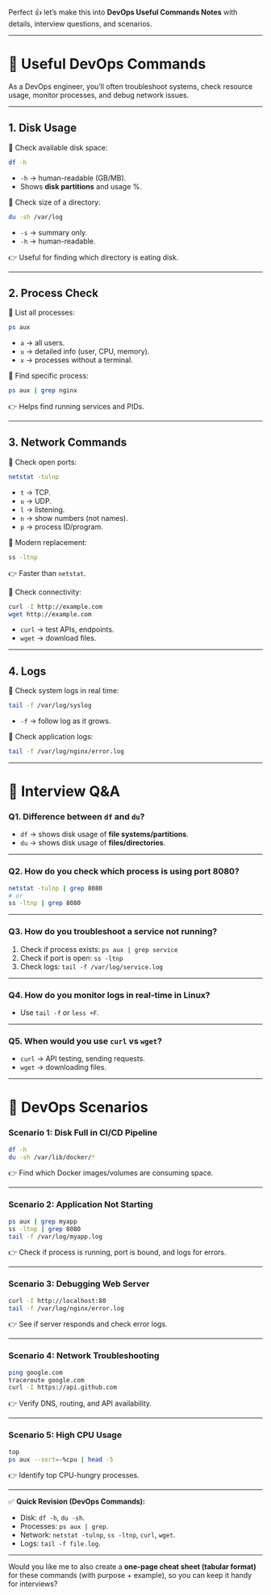 Perfect 👍 let’s make this into **DevOps Useful Commands Notes** with details, interview questions, and scenarios.

---

# 📝 Useful DevOps Commands

As a DevOps engineer, you’ll often troubleshoot systems, check resource usage, monitor processes, and debug network issues.

---

## 1. **Disk Usage**

🔹 Check available disk space:

```bash
df -h
```

* `-h` → human-readable (GB/MB).
* Shows **disk partitions** and usage %.

🔹 Check size of a directory:

```bash
du -sh /var/log
```

* `-s` → summary only.
* `-h` → human-readable.

👉 Useful for finding which directory is eating disk.

---

## 2. **Process Check**

🔹 List all processes:

```bash
ps aux
```

* `a` → all users.
* `u` → detailed info (user, CPU, memory).
* `x` → processes without a terminal.

🔹 Find specific process:

```bash
ps aux | grep nginx
```

👉 Helps find running services and PIDs.

---

## 3. **Network Commands**

🔹 Check open ports:

```bash
netstat -tulnp
```

* `t` → TCP.
* `u` → UDP.
* `l` → listening.
* `n` → show numbers (not names).
* `p` → process ID/program.

🔹 Modern replacement:

```bash
ss -ltnp
```

👉 Faster than `netstat`.

🔹 Check connectivity:

```bash
curl -I http://example.com
wget http://example.com
```

* `curl` → test APIs, endpoints.
* `wget` → download files.

---

## 4. **Logs**

🔹 Check system logs in real time:

```bash
tail -f /var/log/syslog
```

* `-f` → follow log as it grows.

🔹 Check application logs:

```bash
tail -f /var/log/nginx/error.log
```

---

# 🔹 Interview Q\&A

### **Q1. Difference between `df` and `du`?**

* `df` → shows disk usage of **file systems/partitions**.
* `du` → shows disk usage of **files/directories**.

---

### **Q2. How do you check which process is using port 8080?**

```bash
netstat -tulnp | grep 8080
# or
ss -ltnp | grep 8080
```

---

### **Q3. How do you troubleshoot a service not running?**

1. Check if process exists: `ps aux | grep service`
2. Check if port is open: `ss -ltnp`
3. Check logs: `tail -f /var/log/service.log`

---

### **Q4. How do you monitor logs in real-time in Linux?**

* Use `tail -f` or `less +F`.

---

### **Q5. When would you use `curl` vs `wget`?**

* `curl` → API testing, sending requests.
* `wget` → downloading files.

---

# 🔹 DevOps Scenarios

### **Scenario 1: Disk Full in CI/CD Pipeline**

```bash
df -h
du -sh /var/lib/docker/*
```

👉 Find which Docker images/volumes are consuming space.

---

### **Scenario 2: Application Not Starting**

```bash
ps aux | grep myapp
ss -ltnp | grep 8080
tail -f /var/log/myapp.log
```

👉 Check if process is running, port is bound, and logs for errors.

---

### **Scenario 3: Debugging Web Server**

```bash
curl -I http://localhost:80
tail -f /var/log/nginx/error.log
```

👉 See if server responds and check error logs.

---

### **Scenario 4: Network Troubleshooting**

```bash
ping google.com
traceroute google.com
curl -I https://api.github.com
```

👉 Verify DNS, routing, and API availability.

---

### **Scenario 5: High CPU Usage**

```bash
top
ps aux --sort=-%cpu | head -5
```

👉 Identify top CPU-hungry processes.

---

✅ **Quick Revision (DevOps Commands):**

* Disk: `df -h`, `du -sh`.
* Processes: `ps aux | grep`.
* Network: `netstat -tulnp`, `ss -ltnp`, `curl`, `wget`.
* Logs: `tail -f file.log`.

---

Would you like me to also create a **one-page cheat sheet (tabular format)** for these commands (with purpose + example), so you can keep it handy for interviews?

